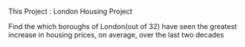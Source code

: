 This Project : London Housing Project

Find the which boroughs of London(out of 32) have seen the greatest increase in housing prices, on average, over the last two decades
